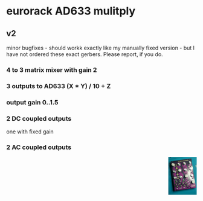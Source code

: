 # eurorack AD633 mulitply

## v2 

minor bugfixes - should workk exactly like my manually fixed version - but I have not ordered these exact gerbers. Please report, if you do.

### 4 to 3 matrix mixer with gain 2

### 3 outputs to AD633 (X * Y) / 10 + Z

### output gain 0..1.5

### 2 DC coupled outputs
one with fixed gain

### 2 AC coupled outputs

  
<img align="right" src="ad633multiply.jpeg" alt="pcb" width="75vh"/>

